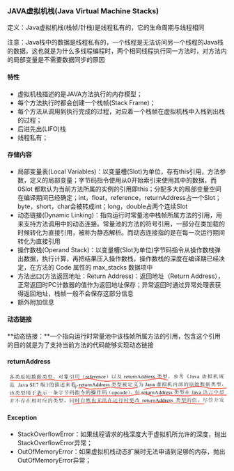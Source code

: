 ### JAVA虚拟机栈\(Java Virtual Machine Stacks\)

定义：Java虚拟机栈\(栈帧/针栈\)是线程私有的，它的生命周期与线程相同

注意：Java栈中的数据是线程私有的，一个线程是无法访问另一个线程的Java栈的数据。这也就是为什么多线程编程时，两个相同线程执行同一方法时，对方法内的局部变量是不需要数据同步的原因

#### 特性

* 虚拟机栈描述的是JAVA方法执行的内存模型；
* 每个方法执行时都会创建一个栈帧\(Stack Frame\)；
* 每个方法从调用到执行完成的过程，对应着一个栈帧在虚拟机栈中入栈到出栈的过程；
* 后进先出\(LIFO\)栈
* 线程私有；

#### 存储内容

* 局部变量表\(Local Variables\)：以变量槽\(Slot\)为单位，存有this引用，方法参数，定义的局部变量；字节码指令使用从0开始索引来使用其中的数据，而0Slot 都默认为当前方法所属的实例的引用即this；分配多大的局部变量空间在编译期间已经确定；int，float，reference，returnAddress占一个Slot；byte，short，char会被转成int；long，double占两个连续Slot
* 动态链接\(Dynamic Linking\)：指向运行时常量池中栈帧所属方法的引用，用来支持方法调用中的动态连接。常量池的方法的符号引用，一部分在类加载的时候转化为直接引用，被称为静态解析。而动态连接指的是在每一次运行期间转化为直接引用
* 操作数栈\(Operand Stack\)：以变量槽\(Slot为单位\)字节码指令从操作数栈弹出数据，执行计算，再把结果压入操作数栈，操作数栈的深度在编译期已经决定，在方法的 Code 属性的 max\_stacks 数据项中
* 方法出口\(方法返回地址：Return Address\)：返回地址（Return Address），正常返回时PC计数器的值作为返回地址保存；异常返回时通过异常处理表获得返回地址，栈帧一般不会保存这部分信息
* 额外附加信息

#### 动态链接

**动态链接：**一个指向运行时常量池中该栈帧所属方法的引用，包含这个引用的目的就是为了支持当前方法的代码能够实现动态链接

#### returnAddress

![](/assets/20170807090817.png)

#### Exception

* StackOverflowError：如果线程请求的栈深度大于虚拟机所允许的深度，抛出StackOverflowError异常；
* OutOfMemoryError：如果虚拟机栈动态扩展时无法申请到足够的内存，抛出OutOfMemoryError异常；



